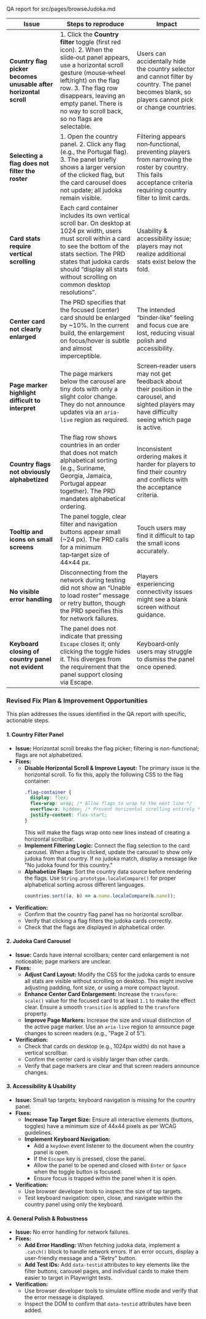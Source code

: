 QA report for src/pages/browseJudoka.md

| Issue                                                            | Steps to reproduce                                                                                                                                                                                                                                                                        | Impact                                                                                                                                                             |
| ---------------------------------------------------------------- | ----------------------------------------------------------------------------------------------------------------------------------------------------------------------------------------------------------------------------------------------------------------------------------------- | ------------------------------------------------------------------------------------------------------------------------------------------------------------------ |
| **Country flag picker becomes unusable after horizontal scroll** | 1. Click the **Country filter** toggle (first red icon).  2. When the slide‑out panel appears, use a horizontal scroll gesture (mouse‑wheel left/right) on the flag row.  3. The flag row disappears, leaving an empty panel. There is no way to scroll back, so no flags are selectable. | Users can accidentally hide the country selector and cannot filter by country. The panel becomes blank, so players cannot pick or change countries.                |
| **Selecting a flag does not filter the roster**                  | 1. Open the country panel.  2. Click any flag (e.g., the Portugal flag).  3. The panel briefly shows a larger version of the clicked flag, but the card carousel does not update; all judoka remain visible.                                                                              | Filtering appears non‑functional, preventing players from narrowing the roster by country. This fails acceptance criteria requiring country filter to limit cards. |
| **Card stats require vertical scrolling**                        | Each card container includes its own vertical scroll bar. On desktop at 1024 px width, users must scroll within a card to see the bottom of the stats section. The PRD states that judoka cards should “display all stats without scrolling on common desktop resolutions”.               | Usability & accessibility issue; players may not realize additional stats exist below the fold.                                                                    |
| **Center card not clearly enlarged**                             | The PRD specifies that the focused (center) card should be enlarged by ~10%. In the current build, the enlargement on focus/hover is subtle and almost imperceptible.                                                                                                                     | The intended “binder‑like” feeling and focus cue are lost, reducing visual polish and accessibility.                                                               |
| **Page marker highlight difficult to interpret**                 | The page markers below the carousel are tiny dots with only a slight color change. They do not announce updates via an `aria-live` region as required.                                                                                                                                    | Screen‑reader users may not get feedback about their position in the carousel, and sighted players may have difficulty seeing which page is active.                |
| **Country flags not obviously alphabetized**                     | The flag row shows countries in an order that does not match alphabetical sorting (e.g., Suriname, Georgia, Jamaica, Portugal appear together). The PRD mandates alphabetical ordering.                                                                                                   | Inconsistent ordering makes it harder for players to find their country and conflicts with the acceptance criteria.                                                |
| **Tooltip and icons on small screens**                           | The panel toggle, clear filter and navigation buttons appear small (~24 px). The PRD calls for a minimum tap‑target size of 44×44 px.                                                                                                                                                     | Touch users may find it difficult to tap the small icons accurately.                                                                                               |
| **No visible error handling**                                    | Disconnecting from the network during testing did not show an “Unable to load roster” message or retry button, though the PRD specifies this for network failures.                                                                                                                        | Players experiencing connectivity issues might see a blank screen without guidance.                                                                                |
| **Keyboard closing of country panel not evident**                | The panel does not indicate that pressing `Escape` closes it; only clicking the toggle hides it. This diverges from the requirement that the panel support closing via Escape.                                                                                                            | Keyboard‑only users may struggle to dismiss the panel once opened.                                                                                                 |

### Revised Fix Plan & Improvement Opportunities

This plan addresses the issues identified in the QA report with specific, actionable steps.

#### 1. Country Filter Panel

*   **Issue:** Horizontal scroll breaks the flag picker; filtering is non-functional; flags are not alphabetized.
*   **Fixes:**
    *   **Disable Horizontal Scroll & Improve Layout:** The primary issue is the horizontal scroll. To fix this, apply the following CSS to the flag container:
        ```css
        .flag-container {
          display: flex;
          flex-wrap: wrap; /* Allow flags to wrap to the next line */
          overflow-x: hidden; /* Prevent horizontal scrolling entirely */
          justify-content: flex-start;
        }
        ```
        This will make the flags wrap onto new lines instead of creating a horizontal scrollbar.
    *   **Implement Filtering Logic:** Connect the flag selection to the card carousel. When a flag is clicked, update the carousel to show only judoka from that country. If no judoka match, display a message like "No judoka found for this country."
    *   **Alphabetize Flags:** Sort the country data source before rendering the flags. Use `String.prototype.localeCompare()` for proper alphabetical sorting across different languages.
        ```javascript
        countries.sort((a, b) => a.name.localeCompare(b.name));
        ```
*   **Verification:**
    *   Confirm that the country flag panel has no horizontal scrollbar.
    *   Verify that clicking a flag filters the judoka cards correctly.
    *   Check that the flags are displayed in alphabetical order.

#### 2. Judoka Card Carousel

*   **Issue:** Cards have internal scrollbars; center card enlargement is not noticeable; page markers are unclear.
*   **Fixes:**
    *   **Adjust Card Layout:** Modify the CSS for the judoka cards to ensure all stats are visible without scrolling on desktop. This might involve adjusting padding, font size, or using a more compact layout.
    *   **Enhance Center Card Enlargement:** Increase the `transform: scale()` value for the focused card to at least `1.1` to make the effect clear. Ensure a smooth `transition` is applied to the `transform` property.
    *   **Improve Page Markers:** Increase the size and visual distinction of the active page marker. Use an `aria-live` region to announce page changes to screen readers (e.g., "Page 2 of 5").
*   **Verification:**
    *   Check that cards on desktop (e.g., 1024px width) do not have a vertical scrollbar.
    *   Confirm the center card is visibly larger than other cards.
    *   Verify that page markers are clear and that screen readers announce changes.

#### 3. Accessibility & Usability

*   **Issue:** Small tap targets; keyboard navigation is missing for the country panel.
*   **Fixes:**
    *   **Increase Tap Target Size:** Ensure all interactive elements (buttons, toggles) have a minimum size of 44x44 pixels as per WCAG guidelines.
    *   **Implement Keyboard Navigation:**
        *   Add a `keydown` event listener to the document when the country panel is open.
        *   If the `Escape` key is pressed, close the panel.
        *   Allow the panel to be opened and closed with `Enter` or `Space` when the toggle button is focused.
        *   Ensure focus is trapped within the panel when it is open.
*   **Verification:**
    *   Use browser developer tools to inspect the size of tap targets.
    *   Test keyboard navigation: open, close, and navigate within the country panel using only the keyboard.

#### 4. General Polish & Robustness

*   **Issue:** No error handling for network failures.
*   **Fixes:**
    *   **Add Error Handling:** When fetching judoka data, implement a `.catch()` block to handle network errors. If an error occurs, display a user-friendly message and a "Retry" button.
    *   **Add Test IDs:** Add `data-testid` attributes to key elements like the filter buttons, carousel pages, and individual cards to make them easier to target in Playwright tests.
*   **Verification:**
    *   Use browser developer tools to simulate offline mode and verify that the error message is displayed.
    *   Inspect the DOM to confirm that `data-testid` attributes have been added.